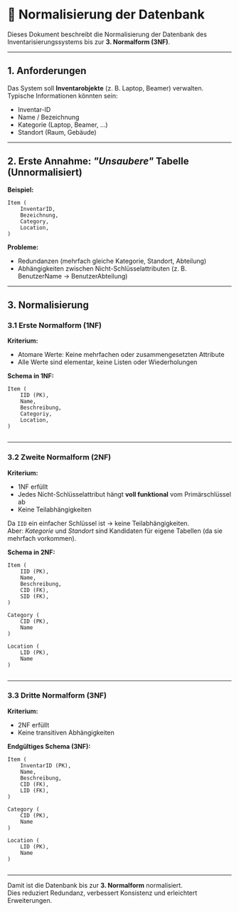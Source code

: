 # 📄 Normalisierung der Datenbank

Dieses Dokument beschreibt die Normalisierung der Datenbank des Inventarisierungssystems bis zur **3. Normalform (3NF)**.

---

## 1. Anforderungen

Das System soll **Inventarobjekte** (z. B. Laptop, Beamer) verwalten.  
Typische Informationen könnten sein:

- Inventar-ID  
- Name / Bezeichnung  
- Kategorie (Laptop, Beamer, …)  
- Standort (Raum, Gebäude)
 

---

## 2. Erste Annahme: *"Unsaubere"* Tabelle (Unnormalisiert)

**Beispiel:**

```
Item (
    InventarID,
    Bezeichnung,
    Category,
    Location,
)
```

**Probleme:**
- Redundanzen (mehrfach gleiche Kategorie, Standort, Abteilung)  
- Abhängigkeiten zwischen Nicht-Schlüsselattributen (z. B. BenutzerName → BenutzerAbteilung)  

---

## 3. Normalisierung

### 3.1 Erste Normalform (1NF)

**Kriterium:**  
- Atomare Werte: Keine mehrfachen oder zusammengesetzten Attribute  
- Alle Werte sind elementar, keine Listen oder Wiederholungen  

**Schema in 1NF:**

```
Item (
    IID (PK),
    Name,
    Beschreibung,
    Categoriy,
    Location,
)


```

---

### 3.2 Zweite Normalform (2NF)

**Kriterium:**  
- 1NF erfüllt  
- Jedes Nicht-Schlüsselattribut hängt **voll funktional** vom Primärschlüssel ab  
- Keine Teilabhängigkeiten  

Da `IID` ein einfacher Schlüssel ist → keine Teilabhängigkeiten.  
Aber: *Kategorie* und *Standort* sind Kandidaten für eigene Tabellen (da sie mehrfach vorkommen).

**Schema in 2NF:**

```
Item (
    IID (PK),
    Name,
    Beschreibung,
    CID (FK),
    SID (FK),
)

Category (
    CID (PK),
    Name
)

Location (
    LID (PK),
    Name
)


```

---

### 3.3 Dritte Normalform (3NF)

**Kriterium:**  
- 2NF erfüllt  
- Keine transitiven Abhängigkeiten  

**Endgültiges Schema (3NF):**

```
Item (
    InventarID (PK),
    Name,
    Beschreibung,
    CID (FK),
    LID (FK),
)

Category (
    CID (PK),
    Name
)

Location (
    LID (PK),
    Name
)


```

---

Damit ist die Datenbank bis zur **3. Normalform** normalisiert.  
Dies reduziert Redundanz, verbessert Konsistenz und erleichtert Erweiterungen.

